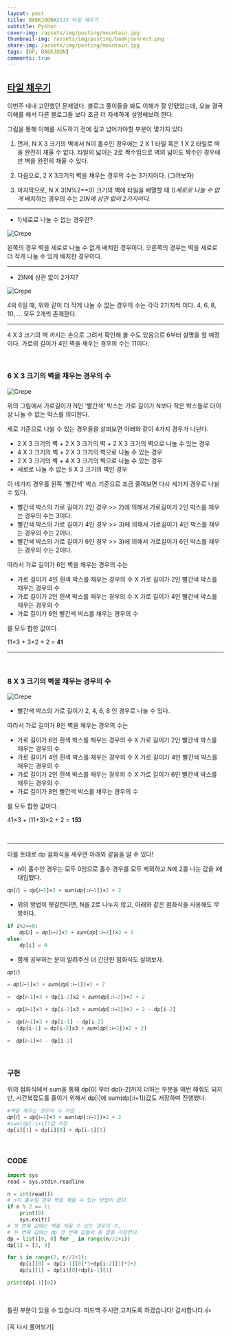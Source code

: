 ```yaml
---
layout: post
title: BAEKJOON#2133 타일 채우기
subtitle: Python
cover-img: /assets/img/posting/mountain.jpg
thumbnail-img: /assets/img/posting/baekjoonrect.png
share-img: /assets/img/posting/mountain.jpg
tags: [DP, BAEKJOON]
comments: true
---
```


## [타일 채우기](https://www.acmicpc.net/problem/2133)

이번주 내내 고민했던 문제였다.
블로그 풀이들을 봐도 이해가 잘 안됐었는데, 오늘 결국 이해를 해서 다른 블로그들 보다 조금 더 자세하게 설명해보려 한다.

그림을 통해 이해를 시도하기 전에 짚고 넘어가야할 부분이 몇가지 있다.

1.  먼저, N X 3 크기의 벽에서 N이 홀수인 경우에는 2 X 1 타일 혹은 1 X 2 타일로 벽을 완전히 채울 수 없다. 타일의 넓이는 2로 짝수임으로 벽의 넓이도 짝수인 경우에만 벽을 완전히 채울 수 있다.

2.  다음으로, 2 X 3크기의 벽을 채우는 경우의 수는 3가지이다. (그려보자)

3.  마지막으로, N X 3(N%2==0) 크기의 벽에 타일을 배열할 때 _1)세로로 나눌 수 없게_ 배치하는 경우의 수는 _2)N에 상관 없이 2가지이다._

---

- 1)세로로 나눌 수 없는 경우란?

![Crepe](https://i.imgur.com/MZRYLTZ.jpg)

왼쪽의 경우 벽을 세로로 나눌 수 없게 배치한 경우이다.
오른쪽의 경우는 벽을 세로로 더 작게 나눌 수 있게 배치한 경우이다.

---

- 2)N에 상관 없이 2가지?

![Crepe](https://i.imgur.com/NfUbQs7.jpg)

4와 6일 때, 위와 같이 더 작게 나눌 수 없는 경우의 수는 각각 2가지씩 이다. 4, 6, 8, 10, ... 모두 2개씩 존재한다.

---

4 X 3 크기의 벽 까지는 손으로 그려서 확인해 볼 수도 있음으로 6부터 설명을 할 예정이다.
가로의 길이가 4인 벽을 채우는 경우의 수는 11이다.

<br>

### 6 X 3 크기의 벽을 채우는 경우의 수

![Crepe](https://i.imgur.com/J45g87K.jpg)

위의 그림에서 가로길이가 N인 '빨간색' 박스는 가로 길이가 N보다 작은 박스들로 더이상 나눌 수 없는 박스를 의미한다.

세로 기준으로 나뉠 수 있는 경우들을 살펴보면 아래와 같이 4가지 경우가 나뉜다.

- 2 X 3 크기의 벽 + 2 X 3 크기의 벽 + 2 X 3 크기의 벽으로 나눌 수 있는 경우
- 4 X 3 크기의 벽 + 2 X 3 크기의 벽으로 나눌 수 있는 경우
- 2 X 3 크기의 벽 + 4 X 3 크기의 벽으로 나눌 수 있는 경우
- 세로로 나눌 수 없는 6 X 3 크기의 벽인 경우

이 네가지 경우를 왼쪽 '빨간색' 박스 기준으로 조금 줄여보면 다시 세가지 경우로 나뉠 수 있다.

- 빨간색 박스의 가로 길이가 2인 경우 >> 2)에 의해서 가로길이가 2인 박스를 채우는 경우의 수는 3이다.
- 빨간색 박스의 가로 길이가 4인 경우 >> 3)에 의해서 가로길이가 4인 박스를 채우는 경우의 수는 2이다.
- 빨간색 박스의 가로 길이가 6인 경우 >> 3)에 의해서 가로길이가 6인 박스를 채우는 경우의 수는 2이다.

따라서 가로 길이가 6인 벽을 채우는 경우의 수는

- 가로 길이가 4인 흰색 박스를 채우는 경우의 수 X 가로 길이가 2인 빨간색 박스를 채우는 경우의 수
- 가로 길이가 2인 흰색 박스를 채우는 경우의 수 X 가로 길이가 4인 빨간색 박스를 채우는 경우의 수
- 가로 길이가 6인 빨간색 박스를 채우는 경우의 수

를 모두 합한 값이다.

11×3 + 3×2 + 2 = 𝟒𝟏

---

<br>

### 8 X 3 크기의 벽을 채우는 경우의 수

![Crepe](https://i.imgur.com/D9l0SiK.jpg)

- 빨간색 박스의 가로 길이가 2, 4, 6, 8 인 경우로 나눌 수 있다.

따라서 가로 길이가 8인 벽을 채우는 경우의 수는

- 가로 길이가 6인 흰색 박스를 채우는 경우의 수 X 가로 길이가 2인 빨간색 박스를 채우는 경우의 수
- 가로 길이가 4인 흰색 박스를 채우는 경우의 수 X 가로 길이가 4인 빨간색 박스를 채우는 경우의 수
- 가로 길이가 2인 흰색 박스를 채우는 경우의 수 X 가로 길이가 6인 빨간색 박스를 채우는 경우의 수
- 가로 길이가 8인 빨간색 박스를 채우는 경우의 수

를 모두 합한 값이다.

41×3 + (11+3)×2 + 2 = 𝟏𝟓𝟑

<br>

---

이를 토대로 dp 점화식을 세우면 아래와 같음을 알 수 있다!

- n이 홀수인 경우는 모두 0임으로 홀수 경우를 모두 제외하고 N에 2를 나눈 값을 i에 대입했다.

```python
𝑑𝑝[𝑖] = 𝑑𝑝[𝑖−1]×3 + 𝑠𝑢𝑚(𝑑𝑝[:𝑖−1])×2 + 2
```

- 위의 방법이 헷갈린다면, N을 2로 나누지 않고, 아래와 같은 점화식을 사용해도 무방하다.

```python
if i%2==0:
    𝑑𝑝[𝑖] = 𝑑𝑝[𝑖−2]×3 + 𝑠𝑢𝑚(𝑑𝑝[:𝑖−2])×2 + 2
else:
    dp[i] = 0
```

- 함께 공부하는 분이 알려주신 더 간단한 점화식도 살펴보자.

```python
𝑑𝑝[𝑖]

= 𝑑𝑝[𝑖−1]×3 + 𝑠𝑢𝑚(𝑑𝑝[:𝑖−1])×2 + 2

=  𝑑𝑝[𝑖−1]×3 + dp[i-2]x2 + 𝑠𝑢𝑚(𝑑𝑝[:𝑖−2])×2 + 2

=  𝑑𝑝[𝑖−1]×3 + dp[i-2]x3 + 𝑠𝑢𝑚(𝑑𝑝[:𝑖−2])×2 + 2 - dp[i-2]

=  𝑑𝑝[𝑖−1]×3 + dp[i-1] - dp[i-2]
   (dp[i-1] = dp[i-2]x3 + 𝑠𝑢𝑚(𝑑𝑝[:𝑖−2])×2 + 2)

=  𝑑𝑝[𝑖−1]×4 - dp[i-2]
```

<br>

### 구현

위의 점화식에서 sum을 통해 dp[0] 부터 dp[i-2]까지 더하는 부분을 매번 해줘도 되지만, 시간복잡도를 줄이기 위해서 dp[i]에 sum(dp[:i+1])값도 저장하며 진행했다.

```python
#벽을 채우는 경우의 수 저장
𝑑𝑝[𝑖] = 𝑑𝑝[𝑖−1]×3 + 𝑠𝑢𝑚(𝑑𝑝[:𝑖−1])×2 + 2
#sum(dp[:i+1])값 저장
dp[i][1] = dp[i][0] + dp[i-1][1]
```

<br>

### CODE

```python
import sys
read = sys.stdin.readline

n = int(read())
# n이 홀수일 경우 벽을 채울 수 있는 방법이 없다.
if n % 2 == 1:
    print(0)
    sys.exit()
# 첫 번째 값에는 벽을 채울 수 있는 경우의 수,
# 두 번째 값에는 dp 첫 번째 값들의 총 합을 저장한다.
dp = list([0, 0] for _ in range(n//2+1))
dp[1] = [3, 3]

for i in range(2, n//2+1):
    dp[i][0] = dp[i-1][0]*3+dp[i-2][1]*2+2
    dp[i][1] = dp[i][0]+dp[i-1][1]

print(dp[-1][0])
```

<br>

틀린 부분이 있을 수 있습니다. 피드백 주시면 고치도록 하겠습니다!
감사합니다.👍

[꼭 다시 풀어보기]
<br>
<br>
